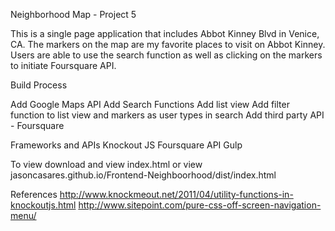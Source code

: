 Neighborhood Map - Project 5

This is a single page application that includes Abbot Kinney Blvd in Venice, CA.
The markers on the map are my favorite places to visit on Abbot Kinney. Users are
able to use the search function as well as clicking on the markers to initiate 
Foursquare API.

Build Process

Add Google Maps API
Add Search Functions
Add list view 
Add filter function to list view and markers as user
types in search 
Add third party API - Foursquare

Frameworks and APIs
Knockout JS
Foursquare API
Gulp

To view
download and view index.html
or view jasoncasares.github.io/Frontend-Neighboorhood/dist/index.html

References
http://www.knockmeout.net/2011/04/utility-functions-in-knockoutjs.html
http://www.sitepoint.com/pure-css-off-screen-navigation-menu/

